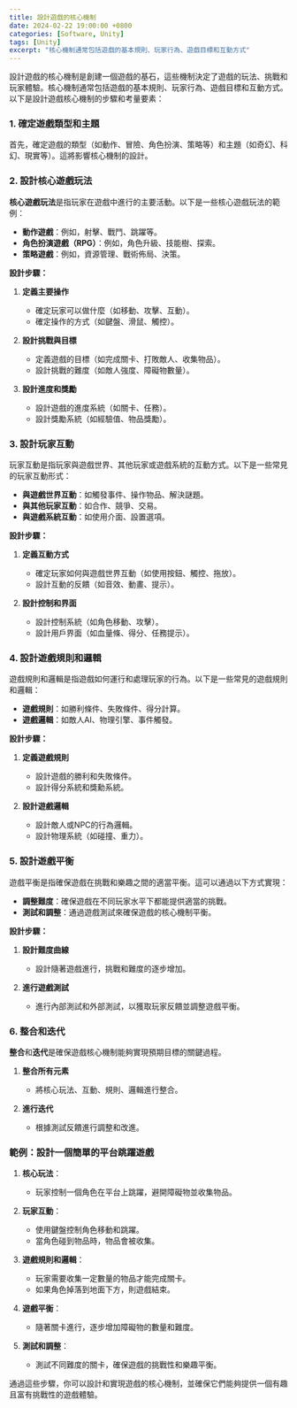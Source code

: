 ```yaml
---
title: 設計遊戲的核心機制
date: 2024-02-22 19:00:00 +0800
categories: [Software, Unity]
tags: [Unity] 
excerpt: "核心機制通常包括遊戲的基本規則、玩家行為、遊戲目標和互動方式"
---
```


設計遊戲的核心機制是創建一個遊戲的基石，這些機制決定了遊戲的玩法、挑戰和玩家體驗。核心機制通常包括遊戲的基本規則、玩家行為、遊戲目標和互動方式。以下是設計遊戲核心機制的步驟和考量要素：

### **1. 確定遊戲類型和主題**

首先，確定遊戲的類型（如動作、冒險、角色扮演、策略等）和主題（如奇幻、科幻、現實等）。這將影響核心機制的設計。

### **2. 設計核心遊戲玩法**

**核心遊戲玩法**是指玩家在遊戲中進行的主要活動。以下是一些核心遊戲玩法的範例：

- **動作遊戲**：例如，射擊、戰鬥、跳躍等。
- **角色扮演遊戲（RPG）**：例如，角色升級、技能樹、探索。
- **策略遊戲**：例如，資源管理、戰術佈局、決策。

**設計步驟：**

1. **定義主要操作**
   - 確定玩家可以做什麼（如移動、攻擊、互動）。
   - 確定操作的方式（如鍵盤、滑鼠、觸控）。

2. **設計挑戰與目標**
   - 定義遊戲的目標（如完成關卡、打敗敵人、收集物品）。
   - 設計挑戰的難度（如敵人強度、障礙物數量）。

3. **設計進度和獎勵**
   - 設計遊戲的進度系統（如關卡、任務）。
   - 設計獎勵系統（如經驗值、物品獎勵）。

### **3. 設計玩家互動**

玩家互動是指玩家與遊戲世界、其他玩家或遊戲系統的互動方式。以下是一些常見的玩家互動形式：

- **與遊戲世界互動**：如觸發事件、操作物品、解決謎題。
- **與其他玩家互動**：如合作、競爭、交易。
- **與遊戲系統互動**：如使用介面、設置選項。

**設計步驟：**

1. **定義互動方式**
   - 確定玩家如何與遊戲世界互動（如使用按鈕、觸控、拖放）。
   - 設計互動的反饋（如音效、動畫、提示）。

2. **設計控制和界面**
   - 設計控制系統（如角色移動、攻擊）。
   - 設計用戶界面（如血量條、得分、任務提示）。

### **4. 設計遊戲規則和邏輯**

遊戲規則和邏輯是指遊戲如何運行和處理玩家的行為。以下是一些常見的遊戲規則和邏輯：

- **遊戲規則**：如勝利條件、失敗條件、得分計算。
- **遊戲邏輯**：如敵人AI、物理引擎、事件觸發。

**設計步驟：**

1. **定義遊戲規則**
   - 設計遊戲的勝利和失敗條件。
   - 設計得分系統和獎勳系統。

2. **設計遊戲邏輯**
   - 設計敵人或NPC的行為邏輯。
   - 設計物理系統（如碰撞、重力）。

### **5. 設計遊戲平衡**

遊戲平衡是指確保遊戲在挑戰和樂趣之間的適當平衡。這可以通過以下方式實現：

- **調整難度**：確保遊戲在不同玩家水平下都能提供適當的挑戰。
- **測試和調整**：通過遊戲測試來確保遊戲的核心機制平衡。

**設計步驟：**

1. **設計難度曲線**
   - 設計隨著遊戲進行，挑戰和難度的逐步增加。

2. **進行遊戲測試**
   - 進行內部測試和外部測試，以獲取玩家反饋並調整遊戲平衡。

### **6. 整合和迭代**

**整合**和**迭代**是確保遊戲核心機制能夠實現預期目標的關鍵過程。

1. **整合所有元素**
   - 將核心玩法、互動、規則、邏輯進行整合。

2. **進行迭代**
   - 根據測試反饋進行調整和改進。

### **範例：設計一個簡單的平台跳躍遊戲**

1. **核心玩法**：
   - 玩家控制一個角色在平台上跳躍，避開障礙物並收集物品。

2. **玩家互動**：
   - 使用鍵盤控制角色移動和跳躍。
   - 當角色碰到物品時，物品會被收集。

3. **遊戲規則和邏輯**：
   - 玩家需要收集一定數量的物品才能完成關卡。
   - 如果角色掉落到地面下方，則遊戲結束。

4. **遊戲平衡**：
   - 隨著關卡進行，逐步增加障礙物的數量和難度。

5. **測試和調整**：
   - 測試不同難度的關卡，確保遊戲的挑戰性和樂趣平衡。

通過這些步驟，你可以設計和實現遊戲的核心機制，並確保它們能夠提供一個有趣且富有挑戰性的遊戲體驗。
